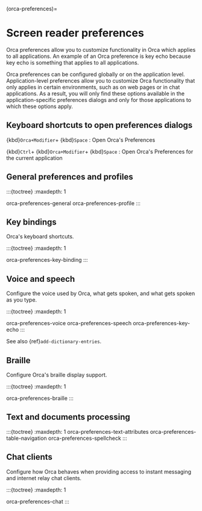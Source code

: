 (orca-preferences)=
# Screen reader preferences

Orca preferences allow you to customize functionality in Orca which applies to all applications. An example of an Orca preference is key echo because key echo is something that applies to all applications.

Orca preferences can be configured globally or on the application level. Application-level preferences allow you to customize Orca functionality that only applies in certain environments, such as on web pages or in chat applications. As a result, you will only find these options available in the application-specific preferences dialogs and only for those applications to which these options apply. 

## Keyboard shortcuts to open preferences dialogs

{kbd}`Orca+Modifier`+ {kbd}`Space`
: Open Orca's Preferences

{kbd}`Ctrl`+ {kbd}`Orca+Modifier`+ {kbd}`Space`
: Open Orca's Preferences for the current application

## General preferences and profiles

:::{toctree}
:maxdepth: 1

orca-preferences-general
orca-preferences-profile
:::

## Key bindings

Orca's keyboard shortcuts. 

:::{toctree}
:maxdepth: 1

orca-preferences-key-binding
:::

## Voice and speech

Configure the voice used by Orca, what gets spoken, and what gets spoken as you type.
 
:::{toctree}
:maxdepth: 1

orca-preferences-voice
orca-preferences-speech
orca-preferences-key-echo
:::

See also {ref}`add-dictionary-entries`.

## Braille 

Configure Orca's braille display support.
 
:::{toctree}
:maxdepth: 1

orca-preferences-braille
:::

## Text and documents processing


:::{toctree}
:maxdepth: 1
orca-preferences-text-attributes
orca-preferences-table-navigation
orca-preferences-spellcheck
:::


## Chat clients

Configure how Orca behaves when providing access to instant messaging and internet relay chat clients. 

:::{toctree}
:maxdepth: 1

orca-preferences-chat
:::


